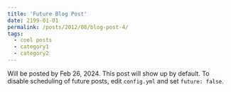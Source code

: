```yaml
---
title: 'Future Blog Post'
date: 2199-01-01
permalink: /posts/2012/08/blog-post-4/
tags:
  - cool posts
  - category1
  - category2
---
```


Will be posted by Feb 26, 2024. This post will show up by default. To disable scheduling of future posts, edit `config.yml` and set `future: false`. 
